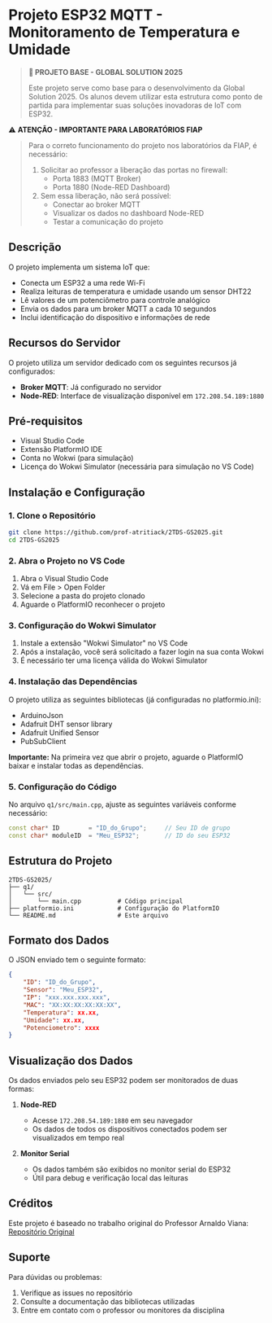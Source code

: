 # Projeto ESP32 MQTT - Monitoramento de Temperatura e Umidade

> **🌟 PROJETO BASE - GLOBAL SOLUTION 2025**
> 
> Este projeto serve como base para o desenvolvimento da Global Solution 2025.
> Os alunos devem utilizar esta estrutura como ponto de partida para implementar
> suas soluções inovadoras de IoT com ESP32.

⚠️ **ATENÇÃO - IMPORTANTE PARA LABORATÓRIOS FIAP**
> Para o correto funcionamento do projeto nos laboratórios da FIAP, é necessário:
> 1. Solicitar ao professor a liberação das portas no firewall:
>    - Porta 1883 (MQTT Broker)
>    - Porta 1880 (Node-RED Dashboard)
> 2. Sem essa liberação, não será possível:
>    - Conectar ao broker MQTT
>    - Visualizar os dados no dashboard Node-RED
>    - Testar a comunicação do projeto

## Descrição

O projeto implementa um sistema IoT que:
- Conecta um ESP32 a uma rede Wi-Fi
- Realiza leituras de temperatura e umidade usando um sensor DHT22
- Lê valores de um potenciômetro para controle analógico
- Envia os dados para um broker MQTT a cada 10 segundos
- Inclui identificação do dispositivo e informações de rede

## Recursos do Servidor

O projeto utiliza um servidor dedicado com os seguintes recursos já configurados:

- **Broker MQTT**: Já configurado no servidor
- **Node-RED**: Interface de visualização disponível em `172.208.54.189:1880`

## Pré-requisitos

- Visual Studio Code
- Extensão PlatformIO IDE
- Conta no Wokwi (para simulação)
- Licença do Wokwi Simulator (necessária para simulação no VS Code)

## Instalação e Configuração

### 1. Clone o Repositório

```bash
git clone https://github.com/prof-atritiack/2TDS-GS2025.git
cd 2TDS-GS2025
```

### 2. Abra o Projeto no VS Code

1. Abra o Visual Studio Code
2. Vá em File > Open Folder
3. Selecione a pasta do projeto clonado
4. Aguarde o PlatformIO reconhecer o projeto

### 3. Configuração do Wokwi Simulator

1. Instale a extensão "Wokwi Simulator" no VS Code
2. Após a instalação, você será solicitado a fazer login na sua conta Wokwi
3. É necessário ter uma licença válida do Wokwi Simulator

### 4. Instalação das Dependências

O projeto utiliza as seguintes bibliotecas (já configuradas no platformio.ini):
- ArduinoJson
- Adafruit DHT sensor library
- Adafruit Unified Sensor
- PubSubClient

**Importante:** Na primeira vez que abrir o projeto, aguarde o PlatformIO baixar e instalar todas as dependências.

### 5. Configuração do Código

No arquivo `q1/src/main.cpp`, ajuste as seguintes variáveis conforme necessário:
```cpp
const char* ID        = "ID_do_Grupo";     // Seu ID de grupo
const char* moduleID  = "Meu_ESP32";       // ID do seu ESP32
```

## Estrutura do Projeto

```
2TDS-GS2025/
├── q1/
│   └── src/
│       └── main.cpp          # Código principal
├── platformio.ini            # Configuração do PlatformIO
└── README.md                 # Este arquivo
```

## Formato dos Dados

O JSON enviado tem o seguinte formato:
```json
{
    "ID": "ID_do_Grupo",
    "Sensor": "Meu_ESP32",
    "IP": "xxx.xxx.xxx.xxx",
    "MAC": "XX:XX:XX:XX:XX:XX",
    "Temperatura": xx.xx,
    "Umidade": xx.xx,
    "Potenciometro": xxxx
}
```

## Visualização dos Dados

Os dados enviados pelo seu ESP32 podem ser monitorados de duas formas:

1. **Node-RED**
   - Acesse `172.208.54.189:1880` em seu navegador
   - Os dados de todos os dispositivos conectados podem ser visualizados em tempo real

2. **Monitor Serial**
   - Os dados também são exibidos no monitor serial do ESP32
   - Útil para debug e verificação local das leituras

## Créditos

Este projeto é baseado no trabalho original do Professor Arnaldo Viana:
[Repositório Original](https://github.com/arnaldojr/iot-esp32-wokwi-vscode.git)

## Suporte

Para dúvidas ou problemas:
1. Verifique as issues no repositório
2. Consulte a documentação das bibliotecas utilizadas
3. Entre em contato com o professor ou monitores da disciplina 